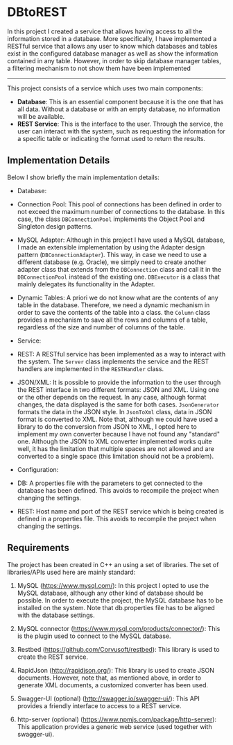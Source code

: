 # DBtoREST
In this project I created a service that allows having access to all the information stored in a database. More specifically, I have implemented a RESTful service that allows any user to know which databases and tables exist in the configured database manager as well as show the information contained in any table. However, in order to skip database manager tables, a filtering mechanism to not show them have been implemented

___

This project consists of a service which uses two main components:
* <b>Database</b>: This is an essential component because it is the one that has all data. Without a database or with an empty database, no information will be available.
* <b>REST Service</b>: This is the interface to the user. Through the service, the user can interact with the system, such as requesting the information for a specific table or indicating the format used to return the results.  

## Implementation Details

Below I show briefly the main implementation details:

* Database: 

- Connection Pool: This pool of connections has been defined in order to not exceed the maximum number of connections to the database. In this case, the class <code>DBConnectionPool</code> implements the Object Pool and Singleton design patterns.

- MySQL Adapter: Although in this project I have used a MySQL database, I made an extensible implementation by using the Adapter design pattern (<code>DBConnectionAdapter</code>). This way, in case we need to use a different database (e.g. Oracle), we simply need to create another adapter class that extends from the <code>DBConnection</code> class and call it in the <code>DBConnectionPool</code> instead of the existing one. <code>DBExecutor</code> is a class that mainly delegates its functionality in the Adapter.

- Dynamic Tables: A priori we do not know what are the contents of any table in the database. Therefore, we need a dynamic mechanism in order to save the contents of the table into a class. the <code>Column</code> class provides a mechanism to save all the rows and columns of a table, regardless of the size and number of columns of the table.

* Service: 

- REST: A RESTful service has been implemented as a way to interact with the system. The <code>Server</code> class implements the service and the REST handlers are implemented in the <code>RESTHandler</code> class.

- JSON/XML: It is possible to provide the information to the user through the REST interface in two different formats: JSON and XML. Using one or the other depends on the request. In any case, although format changes, the data displayed is the same for both cases. <code>JsonGenerator</code> formats the data in the JSON style. In <code>JsonToXml</code> class, data in JSON format is converted to XML. Note that, although we could have used a library to do the conversion from JSON to XML, I opted here to implement my own converter because I have not found any "standard" one. Although the JSON to XML converter implemented works quite well, it has the limitation that multiple spaces are not allowed and are converted to a single space (this limitation should not be a problem).

* Configuration:

- DB: A properties file with the parameters to get connected to the database has been defined. This avoids to recompile the project when changing the settings.

- REST: Host name and port of the REST service which is being created is defined in a properties file. This avoids to recompile the project when changing the settings.


## Requirements
The project has been created in C++ an using a set of libraries. The set of libraries/APIs used here are mainly standard:

1. MySQL (<https://www.mysql.com/>): In this project I opted to use the MySQL database, although any other kind of database should be possible. In order to execute the project, the MySQL database has to be installed on the system. Note that </code>db.properties</code> file has to be aligned with the database settings.

2. MySQL connector (<https://www.mysql.com/products/connector/>): This is the plugin used to connect to the MySQL database.

3. Restbed (<https://github.com/Corvusoft/restbed>): This library is used to create the REST service.

4. RapidJson (<http://rapidjson.org/>): This library is used to create JSON documents. However, note that, as mentioned above, in order to generate XML documents, a customized converter has been used.

5. Swagger-UI (optional) (<http://swagger.io/swagger-ui/>): This API provides a friendly interface to access to a REST service.

6. http-server (optional) (<https://www.npmjs.com/package/http-server>): This application provides a generic web service (used together with swagger-ui).



